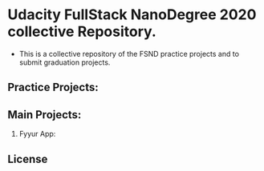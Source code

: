 # Udacity FullStack NanoDegree 2020 collective Repository.

- This is a collective repository of the FSND practice projects and to submit graduation projects.


## Practice Projects:




## Main Projects:

1. Fyyur App:










## License